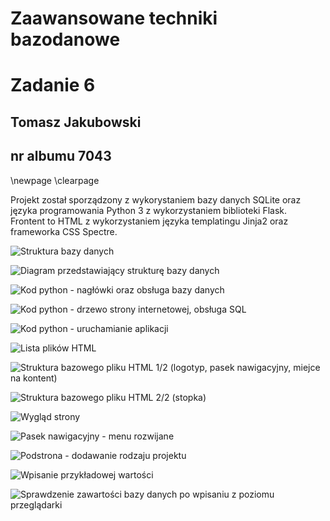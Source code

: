# Zaawansowane techniki bazodanowe
# Zadanie 6  
## Tomasz Jakubowski  
## nr albumu 7043  

\newpage
\clearpage

Projekt został sporządzony z wykorystaniem bazy danych SQLite oraz języka programowania Python 3 z wykorzystaniem biblioteki Flask.  
Frontent to HTML z wykorzystaniem języka templatingu Jinja2 oraz frameworka CSS Spectre.

![Struktura bazy danych](scrot-09-01-2022--12-34-04.png)  

![Diagram przedstawiający strukturę bazy danych](scrot-09-01-2022--12-34-06.png)  

![Kod python - nagłówki oraz obsługa bazy danych](scrot-09-01-2022--12-37-01.png)  

![Kod python - drzewo strony internetowej, obsługa SQL](scrot-09-01-2022--12-37-09.png)  

![Kod python - uruchamianie aplikacji](scrot-09-01-2022--12-37-15.png)  

![Lista plików HTML](scrot-09-01-2022--12-37-29.png)  

![Struktura bazowego pliku HTML 1/2 (logotyp, pasek nawigacyjny, miejce na kontent)](scrot-09-01-2022--12-37-54.png)  

![Struktura bazowego pliku HTML 2/2 (stopka)](scrot-09-01-2022--12-38-05.png)  

![Wygląd strony](scrot-09-01-2022--12-39-33.png)  

![Pasek nawigacyjny - menu rozwijane](scrot-09-01-2022--12-39-40.png)  

![Podstrona - dodawanie rodzaju projektu](scrot-09-01-2022--12-39-49.png)  

![Wpisanie przykładowej wartości](scrot-09-01-2022--12-39-59.png)  

![Sprawdzenie zawartości bazy danych po wpisaniu z poziomu przeglądarki](scrot-09-01-2022--12-40-18.png)  


